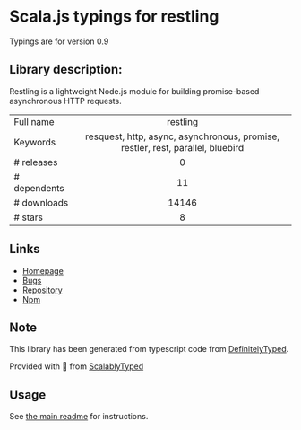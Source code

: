 
# Scala.js typings for restling

Typings are for version 0.9

## Library description:
Restling is a lightweight Node.js module for building promise-based asynchronous HTTP requests.

|                    |                 |
| ------------------ | :-------------: |
| Full name          | restling |
| Keywords           | resquest, http, async, asynchronous, promise, restler, rest, parallel, bluebird |
| # releases         | 0 |
| # dependents       | 11 |
| # downloads        | 14146 |
| # stars            | 8 |

## Links
- [Homepage](https://github.com/lucasfeliciano/restling)
- [Bugs](https://github.com/lucasfeliciano/restling/issues)
- [Repository](https://github.com/lucasfeliciano/restling)
- [Npm](https://www.npmjs.com/package/restling)
    


## Note
This library has been generated from typescript code from [DefinitelyTyped](https://definitelytyped.org).

Provided with :purple_heart: from [ScalablyTyped](https://github.com/oyvindberg/ScalablyTyped)

## Usage
See [the main readme](../../readme.md) for instructions.


